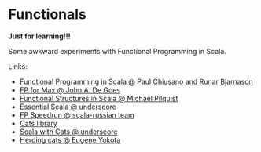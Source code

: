 # Functionals
__Just for learning!!!__

Some awkward experiments with Functional Programming in Scala.

Links:
* [Functional Programming in Scala @ Paul Chiusano and Runar Bjarnason](https://github.com/fpinscala/fpinscala)
* [FP for Max @ John A. De Goes](https://www.youtube.com/watch?v=sxudIMiOo68)
* [Functional Structures in Scala @ Michael Pilquist](https://www.youtube.com/playlist?list=PLFrwDVdSrYE6dy14XCmUtRAJuhCxuzJp0)
* [Essential Scala @ underscore](https://underscore.io/books/essential-scala/)
* [FP Speedrun @ scala-russian team](https://github.com/scala-russian/fpspeedrun)
* [Cats library](https://typelevel.org/cats/)
* [Scala with Cats @ underscore](https://underscore.io/books/scala-with-cats/)
* [Herding cats @ Eugene Yokota](http://eed3si9n.com/herding-cats/)